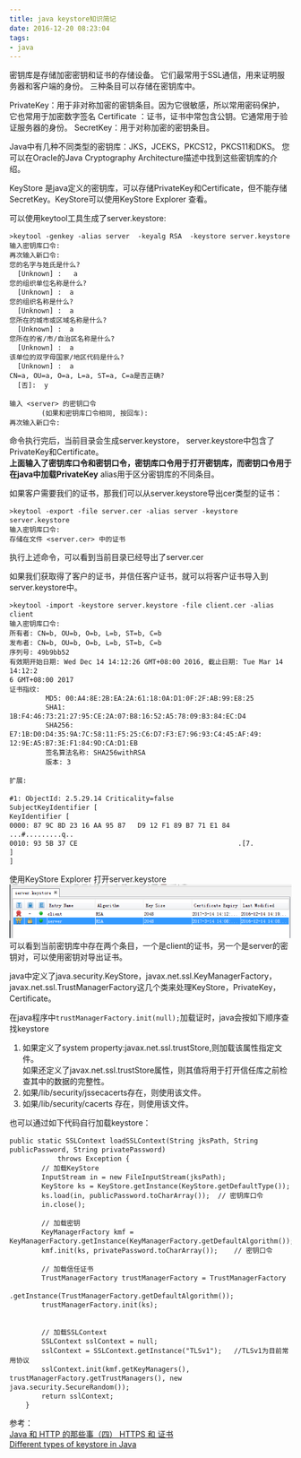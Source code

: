 ```yaml
---
title: java keystore知识简记
date: 2016-12-20 08:23:04
tags:
- java
---
```

密钥库是存储加密密钥和证书的存储设备。 它们最常用于SSL通信，用来证明服务器和客户端的身份。 三种条目可以存储在密钥库中。

PrivateKey：用于非对称加密的密钥条目。因为它很敏感，所以常用密码保护，它也常用于加密数字签名
Certificate ：证书，证书中常包含公钥。它通常用于验证服务器的身份。 
SecretKey：用于对称加密的密钥条目。

Java中有几种不同类型的密钥库：JKS，JCEKS，PKCS12，PKCS11和DKS。 您可以在Oracle的Java Cryptography Architecture描述中找到这些密钥库的介绍。


KeyStore 是java定义的密钥库，可以存储PrivateKey和Certificate，但不能存储SecretKey。KeyStore可以使用KeyStore Explorer 查看。

可以使用keytool工具生成了server.keystore:
```
>keytool -genkey -alias server  -keyalg RSA  -keystore server.keystore
输入密钥库口令:
再次输入新口令:
您的名字与姓氏是什么?
  [Unknown] :   a
您的组织单位名称是什么?
  [Unknown] :  a
您的组织名称是什么?
  [Unknown] :  a
您所在的城市或区域名称是什么?
  [Unknown] :  a
您所在的省/市/自治区名称是什么?
  [Unknown] :  a
该单位的双字母国家/地区代码是什么?
  [Unknown] :  a
CN=a, OU=a, O=a, L=a, ST=a, C=a是否正确?
  [否]:  y

输入 <server> 的密钥口令
        (如果和密钥库口令相同, 按回车):
再次输入新口令:
```
命令执行完后，当前目录会生成server.keystore， server.keystore中包含了PrivateKey和Certificate。  
**上面输入了密钥库口令和密钥口令，密钥库口令用于打开密钥库，而密钥口令用于在java中加载PrivateKey**
alias用于区分密钥库的不同条目。

如果客户需要我们的证书，那我们可以从server.keystore导出cer类型的证书：
```
>keytool -export -file server.cer -alias server -keystore server.keystore
输入密钥库口令:
存储在文件 <server.cer> 中的证书
```
执行上述命令，可以看到当前目录已经导出了server.cer


如果我们获取得了客户的证书，并信任客户证书，就可以将客户证书导入到server.keystore中。
```
>keytool -import -keystore server.keystore -file client.cer -alias  client
输入密钥库口令:
所有者: CN=b, OU=b, O=b, L=b, ST=b, C=b
发布者: CN=b, OU=b, O=b, L=b, ST=b, C=b
序列号: 49b9bb52
有效期开始日期: Wed Dec 14 14:12:26 GMT+08:00 2016, 截止日期: Tue Mar 14 14:12:2
6 GMT+08:00 2017
证书指纹:
         MD5: 00:A4:8E:2B:EA:2A:61:18:0A:D1:0F:2F:AB:99:E8:25
         SHA1: 1B:F4:46:73:21:27:95:CE:2A:07:B8:16:52:A5:78:09:B3:84:EC:D4
         SHA256: E7:1B:D0:D4:35:9A:7C:58:11:F5:25:C6:D7:F3:E7:96:93:C4:45:AF:49:
12:9E:A5:B7:3E:F1:84:9D:CA:D1:EB
         签名算法名称: SHA256withRSA
         版本: 3

扩展:

#1: ObjectId: 2.5.29.14 Criticality=false
SubjectKeyIdentifier [
KeyIdentifier [
0000: 87 9C 8D 23 16 AA 95 87   D9 12 F1 89 B7 71 E1 84  ...#.........q..
0010: 93 5B 37 CE                                        .[7.
]
]
```
使用KeyStore Explorer 打开server.keystore
![](java-keystore/1.png)  
可以看到当前密钥库中存在两个条目，一个是client的证书，另一个是server的密钥对，可以使用密钥对导出证书。


java中定义了java.security.KeyStore，javax.net.ssl.KeyManagerFactory，javax.net.ssl.TrustManagerFactory这几个类来处理KeyStore，PrivateKey，Certificate。

在java程序中`trustManagerFactory.init(null);`加载证时，java会按如下顺序查找keystore  
1. 如果定义了system property:javax.net.ssl.trustStore,则加载该属性指定文件。  
如果还定义了javax.net.ssl.trustStore属性，则其值将用于打开信任库之前检查其中的数据的完整性。  
2. 如果<java-home>/lib/security/jssecacerts存在，则使用该文件。  
3. 如果<java-home>/lib/security/cacerts 存在，则使用该文件。  

也可以通过如下代码自行加载keystore：
```
public static SSLContext loadSSLContext(String jksPath, String publicPassword, String privatePassword)
            throws Exception {
        // 加载KeyStore
        InputStream in = new FileInputStream(jksPath);
        KeyStore ks = KeyStore.getInstance(KeyStore.getDefaultType());
        ks.load(in, publicPassword.toCharArray());	// 密钥库口令
        in.close();

        // 加载密钥
        KeyManagerFactory kmf = KeyManagerFactory.getInstance(KeyManagerFactory.getDefaultAlgorithm());
        kmf.init(ks, privatePassword.toCharArray());	// 密钥口令

        // 加载信任证书
        TrustManagerFactory trustManagerFactory = TrustManagerFactory
                .getInstance(TrustManagerFactory.getDefaultAlgorithm());
        trustManagerFactory.init(ks);


        // 加载SSLContext
        SSLContext sslContext = null;
        sslContext = SSLContext.getInstance("TLSv1");   //TLSv1为目前常用协议
        sslContext.init(kmf.getKeyManagers(), trustManagerFactory.getTrustManagers(), new java.security.SecureRandom());
        return sslContext;
    }
```

参考：  
[Java 和 HTTP 的那些事（四） HTTPS 和 证书](http://www.aneasystone.com/archives/2016/04/java-and-https.html)  
[Different types of keystore in Java](http://www.pixelstech.net/article/1408345768-Different-types-of-keystore-in-Java----Overview)
